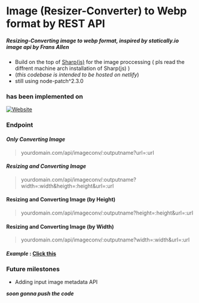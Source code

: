 # Image (Resizer-Converter) to Webp format by REST API
##### Resizing-Converting image to webp format, inspired by statically.io image api by Frans Allen

- Build on the top of [Sharp(js)](https://github.com/lovell/sharp) for the image proccessing ( pls read the diffrent machine arch installation of Sharp(js) )
- (*this codebase is intended to be hosted on netlify*)
- still using node-patch^2.3.0


### has been implemented on
[![Website](https://img.shields.io/website?style=for-the-badge&url=https%3A%2F%2Fiwebp.projectxi.my.id%2F)](https://iwebp.projectxi.my.id/)

### Endpoint
#### *Only Converting Image*
> yourdomain.com/api/imageconv/:outputname?url=:url

#### *Resizing and Converting Image*
> yourdomain.com/api/imageconv/:outputname?width=:width&heigth=:height&url=:url
#### Resizing and Converting Image (by Height)
> yourdomain.com/api/imageconv/:outputname?height=:height&url=:url
#### Resizing and Converting Image (by Width)
> yourdomain.com/api/imageconv/:outputname?width=:width&url=:url

#### *Example* : [Click this](https://iwebp.projectxi.my.id/api/imageconv/pepe?width=123&height=123&url=https://raw.githubusercontent.com/aryarkusuma/aryarkusuma/main/png-clipart-pepe-the-frog-smiling-illustration-pepe-the-frog-video-game-warframe-meme-pepe-the-frog-sticker-game-food-thumbnail-removebg-preview%20(1).png)

### Future milestones
- Adding input image metadata API 

***soon gonna push the code***
